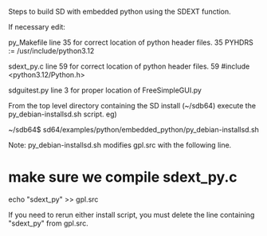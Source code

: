 Steps to build SD with embedded python using the SDEXT function.

If necessary edit:

py_Makefile line 35 for correct location of python header files.
35 PYHDRS   := /usr/include/python3.12

sdext_py.c line 59 for correct location of python header files.
59 #include <python3.12/Python.h>  
      
sdguitest.py line 3 for proper location of FreeSimpleGUI.py

From the top level directory containing the SD install (~/sdb64)
  execute the py_debian-installsd.sh script.  eg)  
  
~/sdb64$   sd64/examples/python/embedded_python/py_debian-installsd.sh

Note: py_debian-installsd.sh modifies gpl.src with the following line.

# make sure we compile sdext_py.c
echo "sdext_py" >> gpl.src

If you need to rerun either install script, you must delete the line containing
 "sdext_py" from gpl.src.